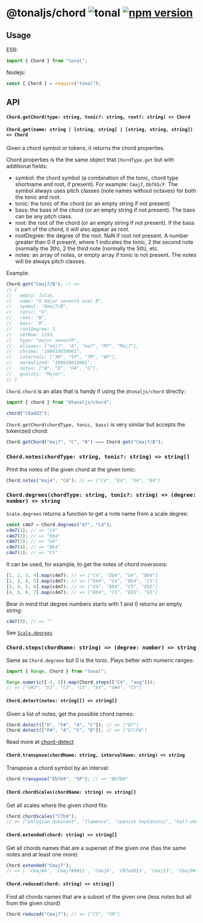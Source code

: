 # @tonaljs/chord ![tonal](https://img.shields.io/badge/@tonaljs-chord-yellow.svg?style=flat-square) [![npm version](https://img.shields.io/npm/v/@tonaljs/chord.svg?style=flat-square)](https://www.npmjs.com/package/@tonaljs/chord)

## Usage

ES6:

```js
import { Chord } from "tonal";
```

Nodejs:

```js
const { Chord } = require("tonal");
```

## API

#### `Chord.getChord(type: string, tonic?: string, root?: string) => Chord`

#### `Chord.get(name: string | [string, string] | [string, string, string]) => Chord`

Given a chord symbol or tokens, it returns the chord properties.

Chord properties is the the same object that `ChordType.get` but with additional fields:

- symbol: the chord symbol (a combination of the tonic, chord type shortname and root, if present). For example: `Cmaj7`, `Db7b5/F`. The symbol always uses pitch classes (note names without octaves) for both the tonic and root.
- tonic: the tonic of the chord (or an empty string if not present)
- bass: the bass of the chord (or an empty string if not present). The bass can be any pitch class.
- root: the root of the chord (or an empty string if not present). If the bass is part of the chord, it will also appear as root.
- rootDegree: the degree of the root. NaN if root not present. A number greater than 0 if present, where 1 indicates the tonic, 2 the second note (normally the 3th), 2 the third note (normally the 5th), etc.
- notes: an array of notes, or empty array if tonic is not present. The notes will be always pitch classes.

Example:

```js
Chord.get("Cmaj7/B"); // =>
// {
//   empty: false,
//   name: "G major seventh over B",
//   symbol: "Gmaj7/B",
//   tonic: "G",
//   root: "B",
//   bass: "B",
//   rootDegree: 2,
//   setNum: 2193,
//   type: "major seventh",
//   aliases: ["maj7", "Δ", "ma7", "M7", "Maj7"],
//   chroma: "100010010001",
//   intervals: ["3M", "5P", "7M", "8P"],
//   normalized: "100010010001",
//   notes: ["B", "D", "F#", "G"],
//   quality: "Major",
// }
```

`Chord.chord` is an alias that is handy if using the `@tonaljs/chord` directly:

```js
import { chord } from "@tonaljs/chord";

chord("C6add2");
```

`Chord.getChord(chordType, tonic, bass)` is very similar but accepts the tokenized chord:

```js
Chord.getChord("maj7", "C", "B") === Chord.get("Cmaj7/B");
```

### `Chord.notes(chordType: string, tonic?: string) => string[]`

Print the notes of the given chord at the given tonic:

```js
Chord.notes("maj4", "C4"); // => ["C4", "E4", "G4", "B4"]
```

### `Chord.degrees(chordType: string, tonic?: string) => (degree: number) => string`

`Scale.degrees` returns a function to get a note name from a scale degree:

```js
const c4m7 = Chord.degrees("m7", "C4");
c4m7(1); // => "C4"
c4m7(2); // => "Eb4"
c4m7(3); // => "G4"
c4m7(4); // => "Bb4"
c4m7(1); // => "C5"
```

It can be used, for example, to get the notes of chord inversions:

```js
[1, 2, 3, 4].map(c4m7); // => ["C4", "Eb4", "G4", "Bb4"]
[2, 3, 4, 5].map(c4m7); // => ["Eb4", "G4", "Bb4", "C5"]
[3, 4, 5, 6].map(c4m7); // => ["G4", "Bb4", "C5", "Eb5"]
[4, 5, 6, 7].map(c4m7); // => ["Bb4", "C5", "Eb5", "G5"]
```

Bear in mind that degree numbers starts with 1 and 0 returns an empty string:

```js
c4m7(0); // => ""
```

See [`Scale.degrees`](https://github.com/tonaljs/tonal/tree/main/packages/scale#scaledegreesscalename-string--degree-number--string)

### `Chord.steps(chordName: string) => (degree: number) => string`

Same as `Chord.degrees` but 0 is the tonic. Plays better with numeric ranges:

```js
import { Range, Chord } from "tonal";

Range.numeric([-3, 3]).map(Chord.steps(["C4", "aug"]));
// => ["G#3", "E3", "C3", "C4", "E4", "G#4", "C5"]
```

#### `Chord.detect(notes: string[]) => string[]`

Given a list of notes, get the possible chord names:

```js
Chord.detect(["D", "F#", "A", "C"]); // => ["D7"]
Chord.detect(["F#", "A", "C", "D"]); // => ["D7/F#"]
```

Read more at [chord-detect](/packages/chord-detect)

#### `Chord.transpose(chordName: string, intervalName: string) => string`

Transpose a chord symbol by an interval:

```js
Chord.transpose("Eb7b9", "5P"); // => "Bb7b9"
```

#### `Chord.chordScales(chordName: string) => string[]`

Get all scales where the given chord fits:

```js
Chord.chordScales("C7b9");
// => ["phrygian dominant", "flamenco", "spanish heptatonic", "half-whole diminished", "chromatic"]
```

#### `Chord.extended(chord: string) => string[]`

Get all chords names that are a superset of the given one (has the same notes and at least one more)

```js
Chord.extended("Cmaj7");
// => [ 'Cmaj#4', 'Cmaj7#9#11', 'Cmaj9', 'CM7add13', 'Cmaj13', 'Cmaj9#11', 'CM13#11', 'CM7b9' ]
```

#### `Chord.reduced(chord: string) => string[]`

Find all chords names that are a subset of the given one (less notes but all from the given chord)

```js
Chord.reduced("Cmaj7"); // => ["C5", "CM"]
```

